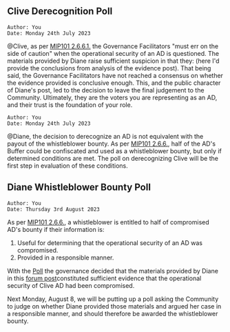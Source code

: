 ## Clive Derecognition Poll


```
Author: You
Date: Monday 24th July 2023
```

@Clive, as per [MIP101 2.6.6.1.](https://mips.makerdao.com/mips/details/MIP101#2-6-6-1) the Governance Facilitators "must err on the side of caution" when the operational security of an AD is questioned. The materials provided by Diane raise sufficient suspicion in that they:
(here I'd provide the conclusions from analysis of the evidence post).
That being said, the Governance Facilitators have not reached a consensus on whether the evidence provided is conclusive enough. This, and the public character of Diane's post, led to the decision to leave the final judgement to the Community. Ultimately, they are the voters you are representing as an AD, and their trust is the foundation of your role. 

```
Author: You
Date: Monday 24th July 2023
```

@Diane, the decision to derecognize an AD is not equivalent with the payout of the whistleblower bounty. As per [MIP101 2.6.6.](https://mips.makerdao.com/mips/details/MIP101#2-6-6-aligned-delegate-operational-security), half of the AD's Buffer could be confiscated and used as a whistleblower bounty, but only if determined conditions are met. The poll on derecognizing Clive will be the first step in evaluation of these conditions.

## Diane Whistleblower Bounty Poll

```
Author: You
Date: Thursday 3rd August 2023
```

As per [MIP101 2.6.6.](https://mips.makerdao.com/mips/details/MIP101#2-6-6-aligned-delegate-operational-security), a whistleblower is entitled to half of compromised AD's bounty if their information is:
1. Useful for determining that the operational security of an AD was compromised.
2. Provided in a responsible manner.

With the [Poll](https://vote.makerdao.com/polling) the governance decided that the materials provided by Diane in this [forum post](https://forum.makerdao.com/t/)constituted sufficient evidence that the operational security of Clive AD had been compromised. 

Next Monday, August 8, we will be putting up a poll asking the Community to judge on whether Diane provided those materials and argued her case in a responsible manner, and should therefore be awarded the whistleblower bounty.